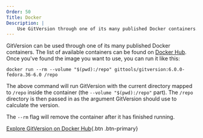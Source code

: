 ```yaml
---
Order: 50
Title: Docker
Description: |
    Use GitVersion through one of its many published Docker containers.
---
```


GitVersion can be used through one of its many published Docker
containers. The list of available containers can be found on
[Docker Hub][docker-hub]. Once you've found the image you want to use,
you can run it like this:

```shell
docker run --rm --volume "$(pwd):/repo" gittools/gitversion:6.0.0-fedora.36-6.0 /repo
```

The above command will run GitVersion with the current directory
mapped to `/repo` inside the container (the `--volume "$(pwd):/repo"`
part). The `/repo` directory is then passed in as the argument
GitVersion should use to calculate the version.

The `--rm` flag will remove the container after it has finished
running.

[Explore GitVersion on Docker Hub][docker-hub]{.btn .btn-primary}

[docker-hub]: https://hub.docker.com/r/gittools/gitversion
